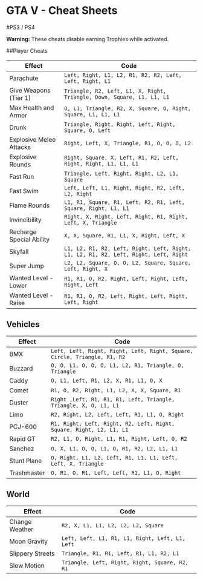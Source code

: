 GTA V - Cheat Sheets
====================

#PS3 / PS4

**Warning:** These cheats disable earning Trophies while activated.

##Player Cheats

| Effect | Code |
|--------|------|
| Parachute | `Left, Right, L1, L2, R1, R2, R2, Left, Left, Right, L1` |
| Give Weapons (Tier 1) | `Triangle, R2, Left, L1, X, Right, Triangle, Down, Square, L1, L1, L1` |
| Max Health and Armor | `O, L1, Triangle, R2, X, Square, O, Right, Square, L1, L1, L1` |
| Drunk | `Triangle, Right, Right, Left, Right, Square, O, Left` |
| Explosive Melee Attacks | `Right, Left, X, Triangle, R1, O, O, O, L2` |
| Explosive Rounds | `Right, Square, X, Left, R1, R2, Left, Right, Right, L1, L1, L1` | 
| Fast Run | `Triangle, Left, Right, Right, L2, L1, Square` | 
| Fast Swim | `Left, Left, L1, Right, Right, R2, Left, L2, Right` | 
| Flame Rounds | `L1, R1, Square, R1, Left, R2, R1, Left, Square, Right, L1, L1` | 
| Invincibility | `Right, X, Right, Left, Right, R1, Right, Left, X, Triangle` | 
| Recharge Special Ability | `X, X, Square, R1, L1, X, Right, Left, X` | 
| Skyfall | `L1, L2, R1, R2, Left, Right, Left, Right, L1, L2, R1, R2, Left, Right, Left, Right` | 
| Super Jump | `L2, L2, Square, O, O, L2, Square, Square, Left, Right, X` | 
| Wanted Level - Lower | `R1, R1, O, R2, Right, Left, Right, Left, Right, Left` | 
| Wanted Level - Raise | `R1, R1, O, R2, Left, Right, Left, Right, Left, Right` | 

## Vehicles
| Effect | Code |
|--------|------|
| BMX | `Left, Left, Right, Right, Left, Right, Square, Circle, Triangle, R1, R2` | 
| Buzzard | `O, O, L1, O, O, O, L1, L2, R1, Triangle, O, Triangle` | 
| Caddy | `O, L1, Left, R1, L2, X, R1, L1, O, X` | 
| Comet | `R1, O, R2, Right, L1, L2, X, X, Square, R1` | 
| Duster | `Right ,Left, R1, R1, R1, Left, Triangle, Triangle, X, O, L1, L1` | 
| Limo | `R2, Right, L2, Left, Left, R1, L1, O, Right` | 
| PCJ-600 | `R1, Right, Left, Right, R2, Left, Right, Square, Right, L2, L1, L1` | 
| Rapid GT | `R2, L1, O, Right, L1, R1, Right, Left, O, R2` | 
| Sanchez | `O, X, L1, O, O, L1, O, R1, R2, L2, L1, L1` | 
| Stunt Plane | `O, Right, L1, L2, Left, R1, L1, L1, Left, Left, X, Triangle` | 
| Trashmaster | `O, R1, O, R1, Left, Left, R1, L1, O, Right` | 


## World
| Effect | Code |
|--------|------|
| Change Weather | `R2, X, L1, L1, L2, L2, L2, Square` | 
| Moon Gravity | `Left, Left, L1, R1, L1, Right, Left, L1, Left` | 
| Slippery Streets | `Triangle, R1, R1, Left, R1, L1, R2, L1` | 
| Slow Motion | `Triangle, Left, Right, Right, Square, R2, R1` | 
